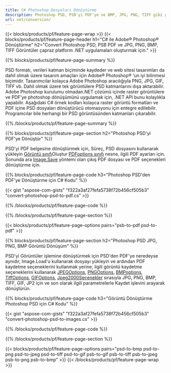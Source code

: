 ```yaml
---
title: C# Photoshop Dosyaları Dönüştürme
description: Photoshop PSD, PSB'yi PDF'ye ve BMP, JPG, PNG, TIFF gibi görüntüleri birkaç satır C# koduyla .NET kütüphanesi aracılığıyla dönüştürün.
url: net/conversion/
---
```


{{< blocks/products/pf/feature-page-wrap >}}
{{< blocks/products/pf/feature-page-header h1="C# ile Adobe® Photoshop® Dönüştürme" h2="Convert Photoshop PSD, PSB PDF ve JPG, PNG, BMP, TIFF Görüntüler çapraz platform .NET uygulamaları oluşturmak için." >}}

{{% blocks/products/pf/feature-page-summary %}}

PSD formatı, verileri katman biçiminde kaydeder ve web sitesi tasarımları da dahil olmak üzere tasarım amaçları için Adobe® Photoshop® 'un iyi bilinmesi biçimidir. Tasarımcılar kolayca Adobe Photoshop aracılığıyla PNG, JPG, GIF, TIFF vb. Dahil olmak üzere tek görüntülere PSD katmanlarını dışa aktarabilir. Adobe Photoshop kurulumu olmadan.NET çözümü içinde raster görüntülere ve PDF'ye photoshop dönüşümünü uygulamak için, .NET API bunu kolaylıkla yapabilir. Aşağıdaki C# örnek kodları kolayca raster görüntü formatları ve PDF içine PSD dosyaları dönüştürücü otomasyonu için entegre edilebilir. Programcılar bile herhangi bir PSD görüntüsünden katmanları çıkarabilir.


{{% /blocks/products/pf/feature-page-summary %}}

{{% blocks/products/pf/feature-page-section h2="Photoshop PSD'yi PDF'ye Dönüştür" %}}

PSD'yi PDF belgesine dönüştürmek için, Süreç, PSD dosyasını kullanarak yükleyin [Görüntü sınıfı](https://apireference.aspose.com/net/psd/aspose.psd/image)Oluştur [PDFoptions sınıfı](https://apireference.aspose.com/net/psd/aspose.psd.imageoptions/pdfoptions) nesne, ilgili PDF ayarları için. Sonunda ara [Image.Save](https://apireference.aspose.com/net/psd/aspose.psd.image/save/methods/3) yöntemi olan çıkış PDF dosyası ve PDF seçenekleri dönüştürme için.

{{% blocks/products/pf/feature-page-code h3="Photoshop PSD'den PDF'ye Dönüştürme için C# Kodu" %}}

{{< gist "aspose-com-gists" "f322a3af27fefa5738f72b456cf505b3" "convert-photoshop-psd-to-pdf.cs" >}}

{{% /blocks/products/pf/feature-page-code %}}

{{% /blocks/products/pf/feature-page-section %}}

{{< blocks/products/pf/feature-page-options pairs="psb-to-pdf psd-to-pdf" >}}

{{% blocks/products/pf/feature-page-section h2="Photoshop PSD JPG, PNG, BMP Görüntü Dönüşüm" %}}

PSD'yi Görüntüler işlemine dönüştürmek için PSD'den PDF'ye neredeyse aynıdır, Image.Load'u kullanarak dosyayı yükleyin ve ardından PDF kaydetme seçeneklerini kullanmak yerine, ilgili görüntü kaydetme seçeneklerini kullanarak [JPEGOptions](https://apireference.aspose.com/net/psd/aspose.psd.imageoptions/jpegoptions), [PNGOptions](https://apireference.aspose.com/net/psd/aspose.psd.imageoptions/pngoptions),  [BMPoptions](https://apireference.aspose.com/net/psd/aspose.psd.imageoptions/bmpoptions), [TiffOptions](https://apireference.aspose.com/net/psd/aspose.psd.imageoptions/tiffoptions),  [GIFOptions](https://apireference.aspose.com/net/psd/aspose.psd.imageoptions/gifoptions), [Jpeg2000Seçenekler](https://apireference.aspose.com/net/psd/aspose.psd.imageoptions/jpeg2000options) sırasıyla JPG, PNG, BMP, TIFF, GIF, JP2 için ve son olarak ilgili parametrelerle Kaydet işlevini arayarak dönüştürün.


{{% blocks/products/pf/feature-page-code h3="Görüntü Dönüştürme Photoshop PSD için C# Kodu" %}}

{{< gist "aspose-com-gists" "f322a3af27fefa5738f72b456cf505b3" "convert-photoshop-psd-to-images.cs" >}}

{{% /blocks/products/pf/feature-page-code %}}

{{% /blocks/products/pf/feature-page-section %}}

{{< blocks/products/pf/feature-page-options pairs="psd-to-bmp psd-to-png psd-to-jpeg psd-to-tiff psd-to-gif psb-to-gif psb-to-tiff psb-to-jpeg psb-to-png psb-to-bmp" >}}
{{< /blocks/products/pf/feature-page-wrap >}}
